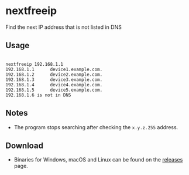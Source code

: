 # nextfreeip
Find the next IP address that is not listed in DNS


## Usage

```shell

nextfreeip 192.168.1.1
192.168.1.1      device1.example.com.
192.168.1.2      device2.example.com.
192.168.1.3      device3.example.com.
192.168.1.4      device4.example.com.
192.168.1.5      device5.example.com.
192.168.1.6 is not in DNS

```

## Notes
* The program stops searching after checking the `x.y.z.255` address.

## Download
* Binaries for Windows, macOS and Linux can be found on the [releases](releases) page.
